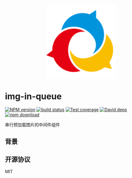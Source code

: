 <p align="center">
  <a href="http://ant.design">
    <img width="230" src="https://github.com/luke93h/img-in-queue/blob/master/docs/logo.png?raw=true">
  </a>
</p>

# img-in-queue

[![NPM version][npm-image]][npm-url]
[![build status][travis-image]][travis-url]
[![Test coverage][coveralls-image]][coveralls-url]
[![David deps][david-image]][david-url]
[![npm download][download-image]][download-url]

[npm-image]: https://img.shields.io/npm/v/img-in-queue.svg?style=flat-square
[npm-url]: https://www.npmjs.com/package/img-in-queue
[travis-image]: https://img.shields.io/travis/luke93h/img-in-queue.svg?style=flat-square
[travis-url]: https://travis-ci.org/luke93h/img-in-queue
[coveralls-image]: https://img.shields.io/coveralls/luke93h/img-in-queue.svg?style=flat-square
[coveralls-url]: https://coveralls.io/r/luke93h/img-in-queue?branch=master
[david-image]: https://img.shields.io/david/luke93h/img-in-queue.svg?style=flat-square
[david-url]: https://david-dm.org/luke93h/img-in-queue
[node-url]: http://nodejs.org/download/
[download-image]: https://img.shields.io/npm/dm/img-in-queue.svg?style=flat-square
[download-url]: https://github.com/luke93h/img-in-queue

串行预加载图片的中间件组件

## 背景



## 开源协议 

MIT
